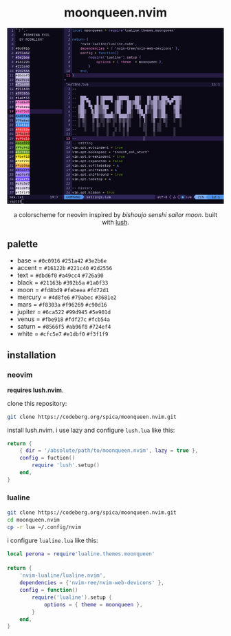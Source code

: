 <div align="center">

# moonqueen.nvim

![in the name of the moon](grim.png)

a colorscheme for neovim inspired by *bishoujo senshi sailor moon*. built with [lush](https://github.com/rktjmp/lush.nvim/).

</div>

## palette

+ base = `#0c0916` `#251a42` `#3e2b6e`
+ accent = `#16122b` `#221c40` `#2d2556`
+ text = `#dbd6f0` `#a49cc4` `#726a90`
+ black = `#21163b` `#392b5a` `#1a0f33`
+ moon = `#fd8bd9` `#febeea` `#fd72d1`
+ mercury = `#4d8fe6` `#79abec` `#3681e2`
+ mars = `#f8303a` `#f96269` `#c90d16`
+ jupiter = `#6ca522` `#99d945` `#5e901d`
+ venus = `#fbe918` `#fdf27c` `#fcb54a`
+ saturn = `#8566f5` `#ab96f8` `#724ef4`
+ white = `#cfc5e7` `#e1dbf0` `#f3f1f9`

## installation

### neovim

**requires lush.nvim**.

clone this repository:

```bash
git clone https://codeberg.org/spica/moonqueen.nvim.git
```

install lush.nvim. i use lazy and configure `lush.lua` like this:

```lua
return {
    { dir = '/absolute/path/to/moonqueen.nvim', lazy = true },
    config = fuction()
        require 'lush'.setup()
    end,
}
```

### lualine

```bash
git clone https://codeberg.org/spica/moonqueen.nvim.git
cd moonqueen.nvim
cp -r lua ~/.config/nvim
```

i configure `lualine.lua` like this:

```lua
local perona = require'lualine.themes.moonqueen'

return {
    'nvim-lualine/lualine.nvim',
    dependencies = {'nvim-ree/nvim-web-devicons' },
    config = function()
        require('lualine').setup {
            options = { theme = moonqueen },
        }
    end,
}
```
